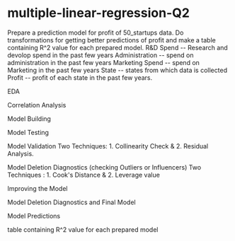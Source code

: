 # multiple-linear-regression-Q2
Prepare a prediction model for profit of 50_startups data. Do transformations for getting better predictions of profit and make a table containing R^2 value for each prepared model. R&D Spend -- Research and devolop spend in the past few years Administration -- spend on administration in the past few years Marketing Spend -- spend on Marketing in the past few years State -- states from which data is collected Profit -- profit of each state in the past few years.

EDA

Correlation Analysis

Model Building

Model Testing

Model Validation Two Techniques: 1. Collinearity Check & 2. Residual Analysis.

Model Deletion Diagnostics (checking Outliers or Influencers) Two Techniques : 1. Cook's Distance & 2. Leverage value

Improving the Model

Model Deletion Diagnostics and Final Model

Model Predictions

table containing R^2 value for each prepared model
